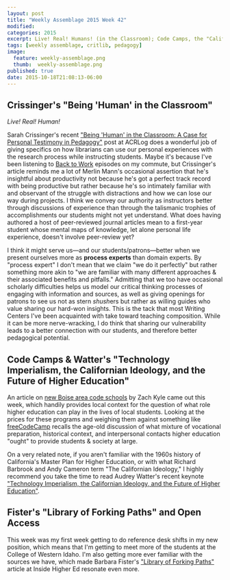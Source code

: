 ```yaml
---
layout: post
title: "Weekly Assemblage 2015 Week 42"
modified:
categories: 2015
excerpt: Live! Real! Humans! (in the Classroom); Code Camps, the "Californian Ideology," & Higher Ed's Purpose; Open Access & "The Library of Forking Paths."  
tags: [weekly assemblage, critlib, pedagogy]
image:
  feature: weekly-assemblage.png
  thumb:  weekly-assemblage.png
published: true
date: 2015-10-18T21:08:13-06:00
---
```

## Crissinger's "Being 'Human' in the Classroom"  

*Live! Real! Human!*  

Sarah Crissinger's recent ["Being 'Human' in the Classroom: A Case for Personal Testimony in Pedagogy"](http://acrlog.org/categories/first-year-academic-librarian-experience/) post at ACRLog does a wonderful job of giving specifics on how librarians can use our personal experiences with the research process while instructing students. Maybe it's because I've been listening to [Back to Work](http://5by5.tv/b2w/) episodes on my commute, but Crissinger's article reminds me a lot of Merlin Mann's occasional assertion that he's insightful about productivity not because he's got a perfect track record with being productive but rather because he's so intimately familiar with and observant of the struggle with distractions and how we can lose our way during projects. I think we convey our authority as instructors better through discussions of experience than through the talismanic trophies of accomplishments our students might not yet understand. What does having authored a host of peer-reviewed journal articles mean to a first-year student whose mental maps of knowledge, let alone personal life experience, doesn't involve peer-review yet?     

I think it might serve us—and our students/patrons—better when we present ourselves more as **process experts** than domain experts. By "process expert" I don't mean that we claim "we do it perfectly" but rather  something more akin to "we are familiar with many different approaches & their associated benefits and pitfalls." Admitting that we too have occasional scholarly difficulties helps us model our critical thinking processes of engaging with information and sources, as well as giving openings for patrons to see us not as stern <i>shush</i>ers but rather as willing guides who value sharing our hard-won insights. This is the tack that most Writing Centers I've been acquainted with take toward teaching composition. While it can be more nerve-wracking, I do think that sharing our vulnerability leads to a better connection with our students, and therefore better pedagogical potential.  

## Code Camps & Watter's "Technology Imperialism, the Californian Ideology, and the Future of Higher Education"  

An article on [new Boise area code schools](http://www.idahostatesman.com/2015/10/07/4023366/founders-of-boisecodeworks-say.html) by Zach Kyle came out this week, which handily provides local context for the question of what role higher education can play in the lives of local students. Looking at the prices for these programs and weighing them against something like [freeCodeCamp](http://freecodecamp.com) recalls the age-old discussion of what mixture of vocational preparation, historical context, and interpersonal contacts higher education "ought" to provide students & society at large.  

On a very related note, if you aren't familiar with the 1960s history of California's Master Plan for Higher Education, or with what Richard Barbrook and Andy Cameron term "The Californian Ideology," I highly recommend you take the time to read Audrey Watter's recent keynote ["Technology Imperialism, the Californian Ideology, and the Future of Higher Education"](http://hackeducation.com/2015/10/15/technoimperialism/).  

##  Fister's "Library of Forking Paths" and Open Access  

This week was my first week getting to do reference desk shifts in my new position, which means that I'm getting to meet more of the students at the College of Western Idaho. I'm also getting more ever familiar with the sources we have, which made Barbara Fister's ["Library of Forking Paths"](https://www.insidehighered.com/blogs/library-babel-fish/library-forking-paths) article at Inside Higher Ed resonate even more.  
  
